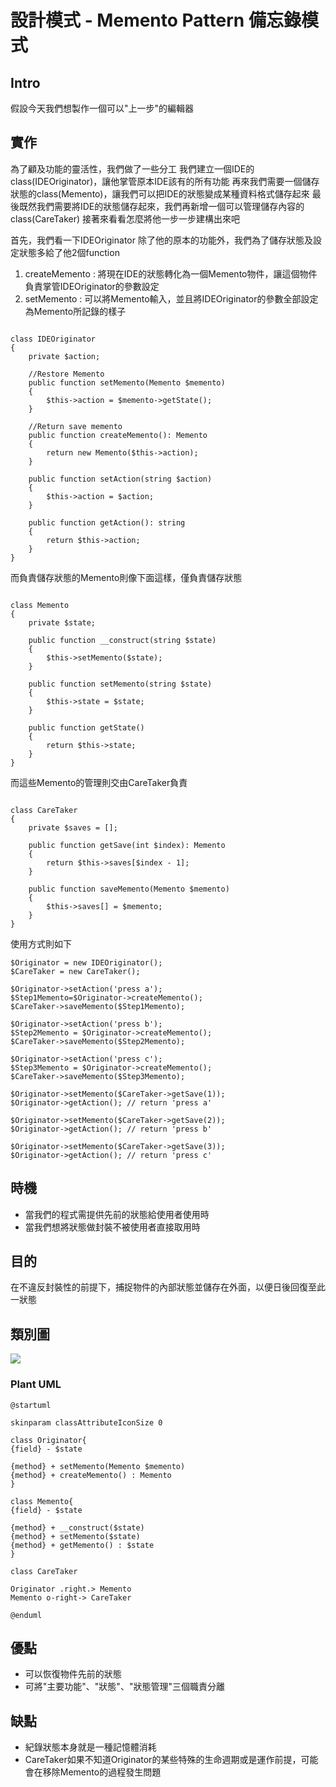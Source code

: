 # 設計模式 - Memento Pattern 備忘錄模式

## Intro

假設今天我們想製作一個可以"上一步"的編輯器

## 實作

為了顧及功能的靈活性，我們做了一些分工
我們建立一個IDE的class(IDEOriginator)，讓他掌管原本IDE該有的所有功能
再來我們需要一個儲存狀態的class(Memento)，讓我們可以把IDE的狀態變成某種資料格式儲存起來
最後既然我們需要將IDE的狀態儲存起來，我們再新增一個可以管理儲存內容的class(CareTaker)
接著來看看怎麼將他一步一步建構出來吧

首先，我們看一下IDEOriginator
除了他的原本的功能外，我們為了儲存狀態及設定狀態多給了他2個function

1. createMemento : 將現在IDE的狀態轉化為一個Memento物件，讓這個物件負責掌管IDEOriginator的參數設定
2. setMemento : 可以將Memento輸入，並且將IDEOriginator的參數全部設定為Memento所記錄的樣子

```php=

class IDEOriginator
{
    private $action;

    //Restore Memento
    public function setMemento(Memento $memento)
    {
        $this->action = $memento->getState();
    }

    //Return save memento
    public function createMemento(): Memento
    {
        return new Memento($this->action);
    }

    public function setAction(string $action)
    {
        $this->action = $action;
    }

    public function getAction(): string
    {
        return $this->action;
    }
}

```

而負責儲存狀態的Memento則像下面這樣，僅負責儲存狀態

```php=

class Memento
{
    private $state;

    public function __construct(string $state)
    {
        $this->setMemento($state);
    }

    public function setMemento(string $state)
    {
        $this->state = $state;
    }

    public function getState()
    {
        return $this->state;
    }
}

```

而這些Memento的管理則交由CareTaker負責

```php=

class CareTaker
{
    private $saves = [];

    public function getSave(int $index): Memento
    {
        return $this->saves[$index - 1];
    }

    public function saveMemento(Memento $memento)
    {
        $this->saves[] = $memento;
    }
}

```

使用方式則如下

```php=
$Originator = new IDEOriginator();
$CareTaker = new CareTaker();

$Originator->setAction('press a');
$Step1Memento=$Originator->createMemento();
$CareTaker->saveMemento($Step1Memento);

$Originator->setAction('press b');
$Step2Memento = $Originator->createMemento();
$CareTaker->saveMemento($Step2Memento);

$Originator->setAction('press c');
$Step3Memento = $Originator->createMemento();
$CareTaker->saveMemento($Step3Memento);

$Originator->setMemento($CareTaker->getSave(1));
$Originator->getAction(); // return 'press a'

$Originator->setMemento($CareTaker->getSave(2));
$Originator->getAction(); // return 'press b'

$Originator->setMemento($CareTaker->getSave(3));
$Originator->getAction(); // return 'press c'
```

## 時機

- 當我們的程式需提供先前的狀態給使用者使用時
- 當我們想將狀態做封裝不被使用者直接取用時

## 目的

在不違反封裝性的前提下，捕捉物件的內部狀態並儲存在外面，以便日後回復至此一狀態

## 類別圖

![](https://i.imgur.com/DSGJ5QA.png)

### Plant UML

```
@startuml

skinparam classAttributeIconSize 0

class Originator{
{field} - $state

{method} + setMemento(Memento $memento)
{method} + createMemento() : Memento
}

class Memento{
{field} - $state

{method} + __construct($state)
{method} + setMemento($state)
{method} + getMemento() : $state
}

class CareTaker

Originator .right.> Memento
Memento o-right-> CareTaker

@enduml
```

## 優點

- 可以恢復物件先前的狀態
- 可將"主要功能"、"狀態"、"狀態管理"三個職責分離

## 缺點

- 紀錄狀態本身就是一種記憶體消耗
- CareTaker如果不知道Originator的某些特殊的生命週期或是運作前提，可能會在移除Memento的過程發生問題
